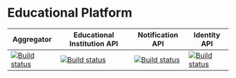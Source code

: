 # Educational Platform

| Aggregator | Educational Institution API | Notification API | Identity API |
| ----------- | --------------------------- | ---------------- | --------------- |
| [![Build status](https://dev.azure.com/VladBulhac/ProjectOne/_apis/build/status/API%20Gateway%20Continuous%20Integration)](https://dev.azure.com/VladBulhac/ProjectOne/_build/latest?definitionId=4) | [![Build status](https://dev.azure.com/VladBulhac/ProjectOne/_apis/build/status/ProjectOne%20Continuous%20Integration)](https://dev.azure.com/VladBulhac/ProjectOne/_build/latest?definitionId=3) | [![Build status](https://dev.azure.com/VladBulhac/ProjectOne/_apis/build/status/Notification%20API%20Continuous%20Integration)](https://dev.azure.com/VladBulhac/ProjectOne/_build/latest?definitionId=5) | [![Build status](https://dev.azure.com/VladBulhac/ProjectOne/_apis/build/status/Identity%20API%20Continuous%20Integration)](https://dev.azure.com/VladBulhac/ProjectOne/_build/latest?definitionId=6) |
